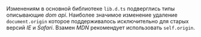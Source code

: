 Изменениям в основной библиотеке `lib.d.ts` подверглись типы описывающие _dom api_. Наиболее значимое изменение удаление `document.origin` которое поддерживалось исключительно для старых версий _IE_ и _Safari_. Взамен _MDN_ рекомендует использовать `self.origin`.  